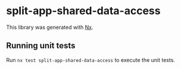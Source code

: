 # split-app-shared-data-access

This library was generated with [Nx](https://nx.dev).

## Running unit tests

Run `nx test split-app-shared-data-access` to execute the unit tests.
